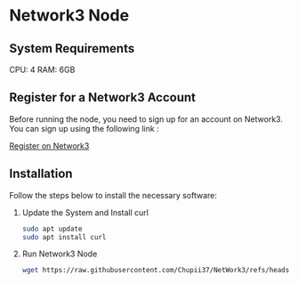 # Network3 Node

## System Requirements
CPU: 4
RAM: 6GB

## Register for a Network3 Account
Before running the node, you need to sign up for an account on Network3. You can sign up using the following link :

[Register on Network3](https://account.network3.ai/register_page?rc=43d8df25)

## Installation
Follow the steps below to install the necessary software:
1. Update the System and Install curl
    ```bash
    sudo apt update
    sudo apt install curl
    ```
2. Run Network3 Node
    ```bash
    wget https://raw.githubusercontent.com/Chupii37/NetWork3/refs/heads/main/NetWork3.sh -O /tmp/NetWork3.sh && chmod +x /tmp/NetWork3.sh && sudo /tmp/NetWork3.sh
    ```



